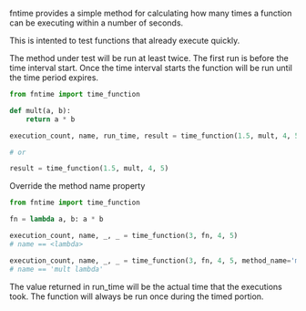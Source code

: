 
fntime provides a simple method for calculating how many times a
function can be executing within a number of seconds.

This is intented to test functions that already execute quickly.

The method under test will be run at least twice. The first run
is before the time interval start. Once the time interval starts the
function will be run until the time period expires.

```python
from fntime import time_function

def mult(a, b):
    return a * b

execution_count, name, run_time, result = time_function(1.5, mult, 4, 5)

# or

result = time_function(1.5, mult, 4, 5)
```

Override the method name property

```python
from fntime import time_function

fn = lambda a, b: a * b

execution_count, name, _, _ = time_function(3, fn, 4, 5)
# name == <lambda>

execution_count, name, _, _ = time_function(3, fn, 4, 5, method_name='mult lambda')
# name == 'mult lambda'
```

The value returned in run_time will be the actual time that the executions took.
The function will always be run once during the timed portion.
